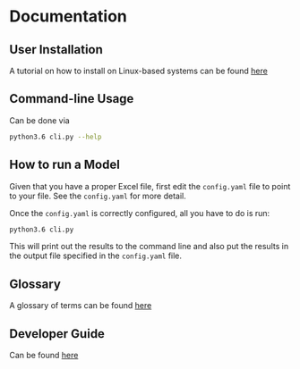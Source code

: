 # Documentation

## User Installation

A tutorial on how to install on Linux-based systems can be found
[here](install/linux.sh)

## Command-line Usage

Can be done via

```bash
python3.6 cli.py --help
```

## How to run a Model

Given that you have a proper Excel file, first edit the `config.yaml` file to
point to your file. See the `config.yaml` for more detail.

Once the `config.yaml` is correctly configured, all you have to do is run:
```bash
python3.6 cli.py
```

This will print out the results to the command line and also put the results in
the output file specified in the `config.yaml` file.

## Glossary

A glossary of terms can be found [here](glossary.md)

## Developer Guide

Can be found [here](dev_guide.md)
